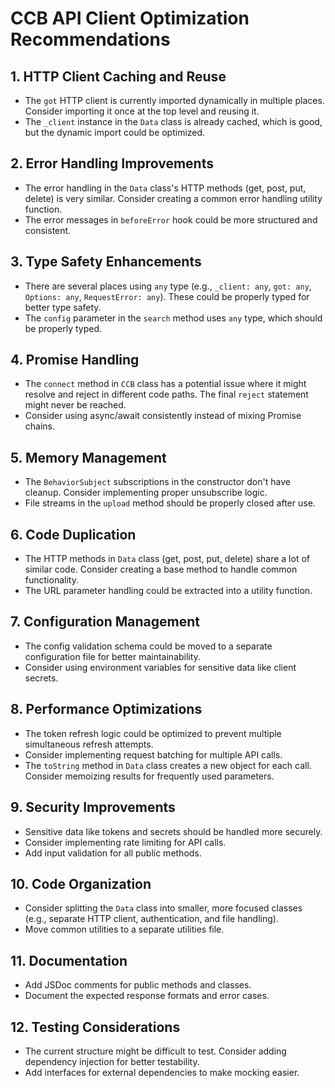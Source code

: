 # CCB API Client Optimization Recommendations

## 1. HTTP Client Caching and Reuse
- The `got` HTTP client is currently imported dynamically in multiple places. Consider importing it once at the top level and reusing it.
- The `_client` instance in the `Data` class is already cached, which is good, but the dynamic import could be optimized.

## 2. Error Handling Improvements
- The error handling in the `Data` class's HTTP methods (get, post, put, delete) is very similar. Consider creating a common error handling utility function.
- The error messages in `beforeError` hook could be more structured and consistent.

## 3. Type Safety Enhancements
- There are several places using `any` type (e.g., `_client: any`, `got: any`, `Options: any`, `RequestError: any`). These could be properly typed for better type safety.
- The `config` parameter in the `search` method uses `any` type, which should be properly typed.

## 4. Promise Handling
- The `connect` method in `CCB` class has a potential issue where it might resolve and reject in different code paths. The final `reject` statement might never be reached.
- Consider using async/await consistently instead of mixing Promise chains.

## 5. Memory Management
- The `BehaviorSubject` subscriptions in the constructor don't have cleanup. Consider implementing proper unsubscribe logic.
- File streams in the `upload` method should be properly closed after use.

## 6. Code Duplication
- The HTTP methods in `Data` class (get, post, put, delete) share a lot of similar code. Consider creating a base method to handle common functionality.
- The URL parameter handling could be extracted into a utility function.

## 7. Configuration Management
- The config validation schema could be moved to a separate configuration file for better maintainability.
- Consider using environment variables for sensitive data like client secrets.

## 8. Performance Optimizations
- The token refresh logic could be optimized to prevent multiple simultaneous refresh attempts.
- Consider implementing request batching for multiple API calls.
- The `toString` method in `Data` class creates a new object for each call. Consider memoizing results for frequently used parameters.

## 9. Security Improvements
- Sensitive data like tokens and secrets should be handled more securely.
- Consider implementing rate limiting for API calls.
- Add input validation for all public methods.

## 10. Code Organization
- Consider splitting the `Data` class into smaller, more focused classes (e.g., separate HTTP client, authentication, and file handling).
- Move common utilities to a separate utilities file.

## 11. Documentation
- Add JSDoc comments for public methods and classes.
- Document the expected response formats and error cases.

## 12. Testing Considerations
- The current structure might be difficult to test. Consider adding dependency injection for better testability.
- Add interfaces for external dependencies to make mocking easier. 